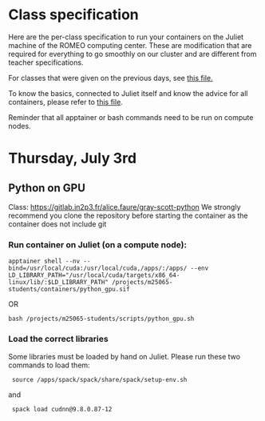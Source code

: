 # Class specification
Here are the per-class specification to run your containers on the Juliet machine of the ROMEO computing center. These are modification that are required for everything to go smoothly on our cluster and are different from teacher specifications.

For classes that were given on the previous days, see [this file.](https://github.com/barriost/GSSdoc/edit/main/passed_class_specs)

To know the basics, connected to Juliet itself and know the advice for all containers, please refer to [this file](https://github.com/barriost/GSSdoc/blob/main/README.md).

Reminder that all apptainer or bash commands need to be run on compute nodes.






# Thursday, July 3rd
## Python on GPU 
Class: https://gitlab.in2p3.fr/alice.faure/gray-scott-python
We strongly recommend you clone the repository before starting the container as the container does not include git


### Run container on Juliet (on a compute node):
```
apptainer shell --nv --bind=/usr/local/cuda:/usr/local/cuda,/apps/:/apps/ --env LD_LIBRARY_PATH="/usr/local/cuda/targets/x86_64-linux/lib/:$LD_LIBRARY_PATH" /projects/m25065-students/containers/python_gpu.sif
```
OR
```
bash /projects/m25065-students/scripts/python_gpu.sh
```
### Load the correct libraries

Some libraries must be loaded by hand on Juliet. Please run these two commands to load them:

```
 source /apps/spack/spack/share/spack/setup-env.sh
```
and
```
 spack load cudnn@9.8.0.87-12
```

